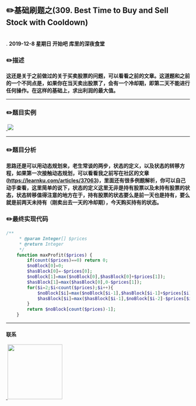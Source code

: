 
## :pencil2:基础刷题之(309. Best Time to Buy and Sell Stock with Cooldown)
<br>.
**2019-12-8 星期日 开始吧 库里的深夜食堂**

### :pencil2:描述
**这还是关于之前做过的关于买卖股票的问题，可以看看之前的文章。这道题和之前的一个不同点是，如果你在当天卖出股票了，会有一个冷却期，即第二天不能进行任何操作。在这样的基础上，求出利润的最大值。**

****
### :pencil2:题目实例

<a href="https://github.com/wuqinqiang/">
​    <img src="https://github.com/wuqinqiang/Lettcode-php/blob/master/images/309.png">
</a> 

****
### :pencil2:题目分析


**思路还是可以用动态规划来，老生常谈的两步，状态的定义，以及状态的转移方程，如果第一次接触动态规划，可以看看我之前写在社区的文章(https://learnku.com/articles/37063)，里面还有很多例题解析，你可以自己动手查看，这里简单的说下，状态的定义这里无非是持有股票以及未持有股票的状态，状态转移值得注意的地方在于，持有股票的状态要么是前一天也是持有，要么就是前两天未持有（刚卖出去一天的冷却期），今天购买持有的状态。**


### :pencil2:最终实现代码

```php
/**
     * @param Integer[] $prices
     * @return Integer
     */
    function maxProfit($prices) {
        if(count($prices)==0) return 0;
        $noBlock[0]=0;
        $hasBlock[0]=-$prices[0];
        $noBlock[1]=max($noBlock[0],$hasBlock[0]+$prices[1]);
        $hasBlock[1]=max($hasBlock[0],0-$prices[1]);
        for($i=2;$i<count($prices);$i++){   
            $noBlock[$i]=max($noBlock[$i-1],$hasBlock[$i-1]+$prices[$i]);
            $hasBlock[$i]=max($hasBlock[$i-1],$noBlock[$i-2]-$prices[$i]);
        }
        return $noBlock[count($prices)-1];
    }

```
  ****
  
#### 联系

<a href="https://github.com/wuqinqiang/">
​    <img src="https://github.com/wuqinqiang/Lettcode-php/blob/master/qrcode_for_gh_c194f9d4cdb1_430.jpg" width="150px" height="150px">
</a> 